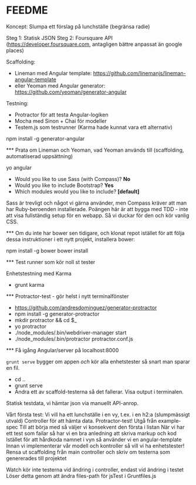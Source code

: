 FEEDME
======

Koncept: Slumpa ett förslag på lunchställe (begränsa radie)

Steg 1: Statisk JSON
Steg 2: Foursquare API (https://developer.foursquare.com, antagligen bättre anpassat än google places)

Scaffolding:
- Lineman med Angular template: https://github.com/linemanjs/lineman-angular-template
- eller Yeoman med Angular generator: https://github.com/yeoman/generator-angular

Testning:
- Protractor för att testa Angular-logiken
- Mocha med Sinon + Chai för modeller
- Testem.js som testrunner (Karma hade kunnat vara ett alternativ)



npm install -g generator-angular

*** Prata om Lineman och Yeoman, vad Yeoman används till (scaffolding, automatiserad uppsättning)



yo angular

- Would you like to use Sass (with Compass)? **No**
- Would you like to include Bootstrap? **Yes**
- Which modules would you like to include? **[default]**

Sass är trevligt och något vi gärna använder, men Compass kräver att man har
Ruby-beroenden installerade. Poängen här är att bygga med TDD - inte att visa
fullständig setup för en webapp. Så vi duckar för den och kör vanlig CSS.



*** Om du inte har bower sen tidigare, och klonat repot istället för att följa
dessa instruktioner i ett nytt projekt, installera bower:

npm install -g bower
bower install



*** Test runner som kör noll st tester

Enhetstestning med Karma

- grunt karma



*** Protractor-test - gör helst i nytt terminalfönster

- https://github.com/andresdominguez/generator-protractor
- npm install -g generator-protractor
- mkdir protractor && cd $_
- yo protractor
- ./node_modules/.bin/webdriver-manager start
- ./node_modules/.bin/protractor protractor.conf.js




*** Få igång Angular/server på localhost:8000

`grunt serve` bygger om appen *och* kör alla enhetstester så snart man sparar en fil.

- cd ..
- grunt serve
- Ändra ett av scaffold-testerna så det fallerar. Visa output i terminalen.



Statisk testdata, vi hämtar json via manuellt API-anrop.

Vårt första test: Vi vill ha ett lunchställe i en vy, t.ex. i en h2:a (slumpmässigt utvald)
Controller för att hämta data.
Protractor-test!
Utgå från example-spec
Till att börja med så väljer vi konsekvent den första i listan
När vi har ett test som failar så har vi en bra anledning att skriva markup och kod
Istället för att hårdkoda namnet i vyn så använder vi en angular-template
Innan vi implementerar vår modell och kontroller så vill vi ha enhetstester!
Rensa ut scaffolding från main controller och skriv om testerna som genererades till projektet



Watch kör inte testerna vid ändring i controller, endast vid ändring i testet
Löser detta genom att ändra files-path för jsTest i Gruntfiles.js

